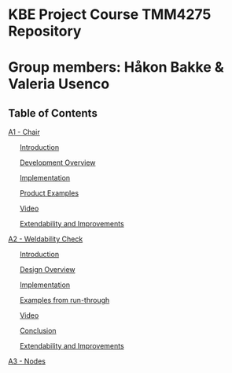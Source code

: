 # KBE Project Course TMM4275 Repository
# Group members: Håkon Bakke & Valeria Usenco

## Table of Contents

[A1 - Chair](https://github.com/lerausenco/KBE-Prosjekt/blob/main/A1%20-%20Chair.md#kbe-project-course---assignment-1---chair)

&nbsp;&nbsp;&nbsp;&nbsp;&nbsp;&nbsp;[Introduction](https://github.com/lerausenco/KBE-Prosjekt/blob/main/A1%20-%20Chair.md#introduction)
   
&nbsp;&nbsp;&nbsp;&nbsp;&nbsp;&nbsp;[Development Overview](https://github.com/lerausenco/KBE-Prosjekt/blob/main/A1%20-%20Chair.md#development-overview)
   
&nbsp;&nbsp;&nbsp;&nbsp;&nbsp;&nbsp;[Implementation](https://github.com/lerausenco/KBE-Prosjekt/blob/main/A1%20-%20Chair.md#implementation)
   
&nbsp;&nbsp;&nbsp;&nbsp;&nbsp;&nbsp;[Product Examples](https://github.com/lerausenco/KBE-Prosjekt/blob/main/A1%20-%20Chair.md#product-examples)

&nbsp;&nbsp;&nbsp;&nbsp;&nbsp;&nbsp;[Video](https://github.com/lerausenco/KBE-Prosjekt/blob/main/A1%20-%20Chair.md#video)
   
&nbsp;&nbsp;&nbsp;&nbsp;&nbsp;&nbsp;[Extendability and Improvements](https://github.com/lerausenco/KBE-Prosjekt/blob/main/A1%20-%20Chair.md#extendability-and-improvements)

[A2 - Weldability Check](https://github.com/lerausenco/KBE-Prosjekt/blob/main/A2%20-%20Weldability%20Check.md)


&nbsp;&nbsp;&nbsp;&nbsp;&nbsp;&nbsp;[Introduction](https://github.com/lerausenco/KBE-Prosjekt/blob/main/A2%20-%20Weldability%20Check.md#introduction)

&nbsp;&nbsp;&nbsp;&nbsp;&nbsp;&nbsp;[Design Overview](https://github.com/lerausenco/KBE-Prosjekt/blob/main/A2%20-%20Weldability%20Check.md#design-overview)

&nbsp;&nbsp;&nbsp;&nbsp;&nbsp;&nbsp;[Implementation](https://github.com/lerausenco/KBE-Prosjekt/blob/main/A2%20-%20Weldability%20Check.md#implementation)

&nbsp;&nbsp;&nbsp;&nbsp;&nbsp;&nbsp;[Examples from run-through](https://github.com/lerausenco/KBE-Prosjekt/blob/main/A2%20-%20Weldability%20Check.md#examples-from-run-through)

&nbsp;&nbsp;&nbsp;&nbsp;&nbsp;&nbsp;[Video](https://github.com/lerausenco/KBE-Prosjekt/blob/main/A2%20-%20Weldability%20Check.md#video)

&nbsp;&nbsp;&nbsp;&nbsp;&nbsp;&nbsp;[Conclusion](https://github.com/lerausenco/KBE-Prosjekt/blob/main/A2%20-%20Weldability%20Check.md#conclusion)

&nbsp;&nbsp;&nbsp;&nbsp;&nbsp;&nbsp;[Extendability and Improvements](https://github.com/lerausenco/KBE-Prosjekt/blob/main/A2%20-%20Weldability%20Check.md#extendability-and-improvements)

[A3 - Nodes](https://github.com/lerausenco/KBE-Prosjekt/blob/main/A3%20-%20Nodes.md)
